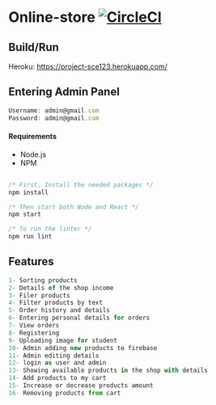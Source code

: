 # Online-store [![CircleCI](https://app.circleci.com/pipelines/github/orma4/Online-Ecommerce.svg?style=svg)](https://app.circleci.com/pipelines/github/orma4/Online-Ecommerce)




## Build/Run

Heroku: https://project-sce123.herokuapp.com/



## Entering Admin Panel
```javascript
Username: admin@gmail.com
Password: admin@gmail.com

```

#### Requirements

- Node.js
- NPM

```javascript

/* First, Install the needed packages */
npm install

/* Then start both Node and React */
npm start

/* To run the linter */
npm run lint

```

## Features
```javascript
1- Sorting products
2- Details of the shop income
3- Filer products
4- Filter products by text
5- Order history and details
6- Entering personal details for orders
7- View orders
8- Registering 
9- Uploading image for student
10- Admin adding new products to firebase
11- Admin editing details
12- login as user and admin
13- Showing available products in the shop with details
14- Add products to my cart
15- Increase or decrease products amount
16- Removing products from cart

```
